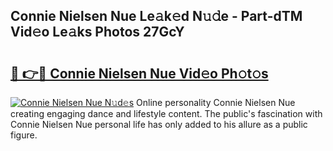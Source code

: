 ## Connie Nielsen Nue Le𝚊k𝚎d N𝚞𝚍e - Part-dTM Vid𝚎o Le𝚊ks Photos 27GcY

# <h2><a href="http://fb0avf1.evod.top/?m=Connie+Nielsen+Nue">🔗 👉🔴 Connie Nielsen Nue Vid𝚎o Ph𝚘t𝚘s</a></h2>

[![Connie Nielsen Nue N𝚞d𝚎s](https://i.imgur.com/8V9OHl7.gif)](http://fb0avf1.evod.top/?m=Connie+Nielsen+Nue)
Online personality Connie Nielsen Nue creating engaging dance and lifestyle content. The public's fascination with Connie Nielsen Nue personal life has only added to his allure as a public figure. 
